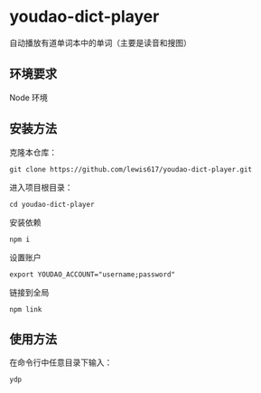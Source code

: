 # youdao-dict-player
自动播放有道单词本中的单词（主要是读音和搜图）

## 环境要求

Node 环境

## 安装方法

克隆本仓库：

```
git clone https://github.com/lewis617/youdao-dict-player.git
```

进入项目根目录：

```
cd youdao-dict-player
```

安装依赖

```
npm i
```

设置账户

```
export YOUDAO_ACCOUNT="username;password"
```

链接到全局

```
npm link
```

## 使用方法

在命令行中任意目录下输入：

```
ydp
```
